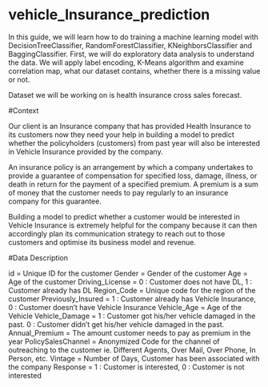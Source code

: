 # vehicle_Insurance_prediction

In this guide, we will learn how to do training a machine learning model with DecisionTreeClassifier, RandomForestClassifier, KNeighborsClassifier and BaggingClassifier. First, we will do exploratory data analysis to understand the data. We will apply label encoding, K-Means algorithm and examine correlation map, what our dataset contains, whether there is a missing value or not.

Dataset we will be working on is health insurance cross sales forecast.

#Context

Our client is an Insurance company that has provided Health Insurance to its customers now they need your help in building a model to predict whether the policyholders (customers) from past year will also be interested in Vehicle Insurance provided by the company.

An insurance policy is an arrangement by which a company undertakes to provide a guarantee of compensation for specified loss, damage, illness, or death in return for the payment of a specified premium. A premium is a sum of money that the customer needs to pay regularly to an insurance company for this guarantee.

Building a model to predict whether a customer would be interested in Vehicle Insurance is extremely helpful for the company because it can then accordingly plan its communication strategy to reach out to those customers and optimise its business model and revenue.

#Data Description

id = Unique ID for the customer
Gender = Gender of the customer
Age = Age of the customer
Driving_License = 0 : Customer does not have DL, 1 : Customer already has DL
Region_Code = Unique code for the region of the customer
Previously_Insured = 1 : Customer already has Vehicle Insurance, 0 : Customer doesn’t have Vehicle Insurance
Vehicle_Age = Age of the Vehicle
Vehicle_Damage = 1 : Customer got his/her vehicle damaged in the past. 0 : Customer didn’t get his/her vehicle damaged in the past.
Annual_Premium = The amount customer needs to pay as premium in the year
PolicySalesChannel = Anonymized Code for the channel of outreaching to the customer ie. Different Agents, Over Mail, Over Phone, In Person, etc.
Vintage = Number of Days, Customer has been associated with the company
Response = 1 : Customer is interested, 0 : Customer is not interested
